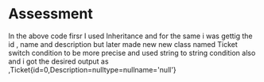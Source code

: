 # Assessment

In the above code firsr I used Inheritance and for the same i was gettig the id , name and description but later made new new class named Ticket switch condition to be more precise and used string to string condition also and i got the desired output as ,Ticket{id=0,Description=nulltype=nullname='null'}
